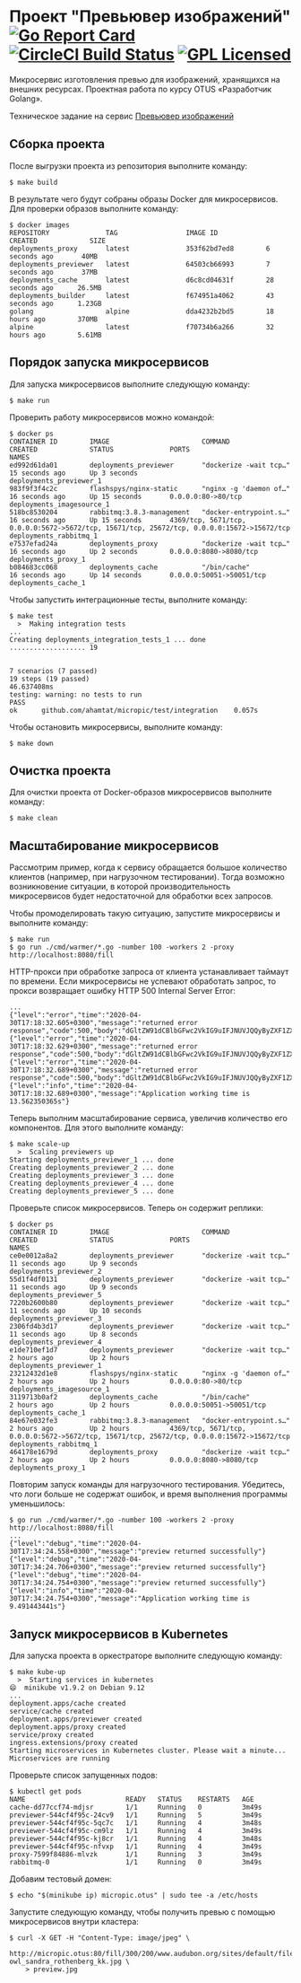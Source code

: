 # Проект "Превьювер изображений" [![Go Report Card](https://goreportcard.com/badge/github.com/ahamtat/micropic)](https://goreportcard.com/report/github.com/ahamtat/micropic) [![CircleCI Build Status](https://circleci.com/gh/ahamtat/micropic.svg?style=shield)](https://circleci.com/gh/ahamtat/micropic) [![GPL Licensed](https://img.shields.io/badge/license-GPL-green.svg)](https://raw.githubusercontent.com/ahamtat/micropic/master/LICENSE)
Микросервис изготовления превью для изображений, хранящихся на внешних ресурсах. Проектная работа по курсу OTUS «Разработчик Golang».

Техническое задание на сервис [Превьювер изображений](https://github.com/OtusGolang/final_project/blob/master/03-image-previewer.md)

## Сборка проекта
После выгрузки проекта из репозитория выполните команду:

    $ make build

В результате чего будут собраны образы Docker для микросервисов. Для проверки образов выполните команду:

    $ docker images
    REPOSITORY              TAG                 IMAGE ID            CREATED             SIZE
    deployments_proxy       latest              353f62bd7ed8        6 seconds ago       40MB
    deployments_previewer   latest              64503cb66993        7 seconds ago       37MB
    deployments_cache       latest              d6c8cd04631f        28 seconds ago      26.5MB
    deployments_builder     latest              f674951a4062        43 seconds ago      1.23GB
    golang                  alpine              dda4232b2bd5        18 hours ago        370MB
    alpine                  latest              f70734b6a266        32 hours ago        5.61MB

## Порядок запуска микросервисов
Для запуска микросервисов выполните следующую команду:

    $ make run

Проверить работу микросервисов можно командой:

    $ docker ps
    CONTAINER ID        IMAGE                       COMMAND                  CREATED             STATUS              PORTS                                                                                        NAMES
    ed992d61da01        deployments_previewer       "dockerize -wait tcp…"   15 seconds ago      Up 3 seconds                                                                                                     deployments_previewer_1
    983f9f3f4c2c        flashspys/nginx-static      "nginx -g 'daemon of…"   16 seconds ago      Up 15 seconds       0.0.0.0:80->80/tcp                                                                           deployments_imagesource_1
    518bc8530204        rabbitmq:3.8.3-management   "docker-entrypoint.s…"   16 seconds ago      Up 15 seconds       4369/tcp, 5671/tcp, 0.0.0.0:5672->5672/tcp, 15671/tcp, 25672/tcp, 0.0.0.0:15672->15672/tcp   deployments_rabbitmq_1
    e7537efad24a        deployments_proxy           "dockerize -wait tcp…"   16 seconds ago      Up 2 seconds        0.0.0.0:8080->8080/tcp                                                                       deployments_proxy_1
    b084683cc068        deployments_cache           "/bin/cache"             16 seconds ago      Up 14 seconds       0.0.0.0:50051->50051/tcp                                                                     deployments_cache_1
    
Чтобы запустить интеграционные тесты, выполните команду:

    $ make test
      >  Making integration tests
    ...
    Creating deployments_integration_tests_1 ... done
    ................... 19
    
    
    7 scenarios (7 passed)
    19 steps (19 passed)
    46.637408ms
    testing: warning: no tests to run
    PASS
    ok  	github.com/ahamtat/micropic/test/integration	0.057s

Чтобы остановить микросервисы, выполните команду:
    
    $ make down

## Очистка проекта
Для очистки проекта от Docker-образов микросервисов выполните команду:

    $ make clean


## Масштабирование микросервисов
Рассмотрим пример, когда к сервису обращается большое количество
клиентов (например, при нагрузочном тестировании).
Тогда возможно возникновение ситуации, в которой производительность
микросервисов будет недостаточной для обработки всех запросов.

Чтобы промоделировать такую ситуацию, запустите микросервисы и
выполните команду:

    $ make run
    $ go run ./cmd/warmer/*.go -number 100 -workers 2 -proxy http://localhost:8080/fill

HTTP-прокси при обработке запроса от клиента устанавливает
таймаут по времени. Если микросервисы не успевают обработать
запрос, то прокси возвращает ошибку HTTP 500 Internal Server Error:

    ...
    {"level":"error","time":"2020-04-30T17:18:32.605+0300","message":"returned error response","code":500,"body":"dGltZW91dCBlbGFwc2VkIG9uIFJNUVJQQyByZXF1ZXN0IHNlbmRpbmc="}
    {"level":"error","time":"2020-04-30T17:18:32.629+0300","message":"returned error response","code":500,"body":"dGltZW91dCBlbGFwc2VkIG9uIFJNUVJQQyByZXF1ZXN0IHNlbmRpbmc="}
    {"level":"error","time":"2020-04-30T17:18:32.689+0300","message":"returned error response","code":500,"body":"dGltZW91dCBlbGFwc2VkIG9uIFJNUVJQQyByZXF1ZXN0IHNlbmRpbmc="}
    {"level":"info","time":"2020-04-30T17:18:32.689+0300","message":"Application working time is 13.562350365s"}

Теперь выполним масштабирование сервиса, увеличив количество
его компонентов. Для этого выполните команду:

    $ make scale-up
      >  Scaling previewers up
    Starting deployments_previewer_1 ... done
    Creating deployments_previewer_2 ... done
    Creating deployments_previewer_3 ... done
    Creating deployments_previewer_4 ... done
    Creating deployments_previewer_5 ... done
    
Проверьте список микросервисов. Теперь он содержит реплики:

    $ docker ps
    CONTAINER ID        IMAGE                       COMMAND                  CREATED             STATUS              PORTS                                                                                        NAMES
    ce0e0012a8a2        deployments_previewer       "dockerize -wait tcp…"   11 seconds ago      Up 9 seconds                                                                                                     deployments_previewer_2
    55d1f4df0131        deployments_previewer       "dockerize -wait tcp…"   11 seconds ago      Up 9 seconds                                                                                                     deployments_previewer_5
    7220b2600b80        deployments_previewer       "dockerize -wait tcp…"   11 seconds ago      Up 10 seconds                                                                                                    deployments_previewer_3
    2306fd4b3d17        deployments_previewer       "dockerize -wait tcp…"   11 seconds ago      Up 8 seconds                                                                                                     deployments_previewer_4
    e1de710ef1d7        deployments_previewer       "dockerize -wait tcp…"   2 hours ago         Up 2 hours                                                                                                       deployments_previewer_1
    23212432d1e8        flashspys/nginx-static      "nginx -g 'daemon of…"   2 hours ago         Up 2 hours          0.0.0.0:80->80/tcp                                                                           deployments_imagesource_1
    3119713b0af2        deployments_cache           "/bin/cache"             2 hours ago         Up 2 hours          0.0.0.0:50051->50051/tcp                                                                     deployments_cache_1
    84e67e032fe3        rabbitmq:3.8.3-management   "docker-entrypoint.s…"   2 hours ago         Up 2 hours          4369/tcp, 5671/tcp, 0.0.0.0:5672->5672/tcp, 15671/tcp, 25672/tcp, 0.0.0.0:15672->15672/tcp   deployments_rabbitmq_1
    464178e1679d        deployments_proxy           "dockerize -wait tcp…"   2 hours ago         Up 2 hours          0.0.0.0:8080->8080/tcp                                                                       deployments_proxy_1

Повторим запуск команды для нагрузочного тестирования.
Убедитесь, что логи больше не содержат ошибок, и время
выполнения программы уменьшилось:

    $ go run ./cmd/warmer/*.go -number 100 -workers 2 -proxy http://localhost:8080/fill
    ...
    {"level":"debug","time":"2020-04-30T17:34:24.558+0300","message":"preview returned successfully"}
    {"level":"debug","time":"2020-04-30T17:34:24.706+0300","message":"preview returned successfully"}
    {"level":"debug","time":"2020-04-30T17:34:24.754+0300","message":"preview returned successfully"}
    {"level":"info","time":"2020-04-30T17:34:24.754+0300","message":"Application working time is 9.491443441s"}

## Запуск микросервисов в Kubernetes
Для запуска проекта в оркестраторе выполните следующую команду:

    $ make kube-up
      >  Starting services in kubernetes
    😄  minikube v1.9.2 on Debian 9.12
    ...
    deployment.apps/cache created
    service/cache created
    deployment.apps/previewer created
    deployment.apps/proxy created
    service/proxy created
    ingress.extensions/proxy created
    Starting microservices in Kubernetes cluster. Please wait a minute...
    Microservices are running

Проверьте список запущенных подов:

    $ kubectl get pods
    NAME                         READY   STATUS    RESTARTS   AGE
    cache-dd77ccf74-mdjsr        1/1     Running   0          3m49s
    previewer-544cf4f95c-24cv9   1/1     Running   5          3m49s
    previewer-544cf4f95c-5qc7c   1/1     Running   4          3m48s
    previewer-544cf4f95c-cm9lz   1/1     Running   4          3m49s
    previewer-544cf4f95c-kj8cr   1/1     Running   4          3m48s
    previewer-544cf4f95c-nfvxp   1/1     Running   4          3m49s
    proxy-7599f84886-mlvzk       1/1     Running   3          3m49s
    rabbitmq-0                   1/1     Running   0          3m49s
    
Добавим тестовый домен:

    $ echo "$(minikube ip) micropic.otus" | sudo tee -a /etc/hosts
    
Запустите следующую команду, чтобы получить превью с помощью
микросервисов внутри кластера:

    $ curl -X GET -H "Content-Type: image/jpeg" \
        http://micropic.otus:80/fill/300/200/www.audubon.org/sites/default/files/a1_1902_16_barred-owl_sandra_rothenberg_kk.jpg \
        > preview.jpg

